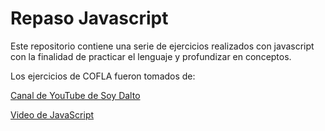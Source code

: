 # Repaso Javascript

Este repositorio contiene una serie de ejercicios realizados con javascript con la finalidad de practicar el lenguaje y profundizar en conceptos.

Los ejercicios de COFLA fueron tomados de:

[Canal de YouTube de Soy Dalto](https://www.youtube.com/soydalto)  

[Video de JavaScript](https://youtu.be/z95mZVUcJ-E?si=M3g9v4G1v46ioTHF)